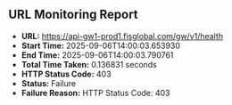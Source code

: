 ## URL Monitoring Report

- **URL:** https://api-gw1-prod1.fisglobal.com/gw/v1/health
- **Start Time:** 2025-09-06T14:00:03.653930
- **End Time:** 2025-09-06T14:00:03.790761
- **Total Time Taken:** 0.136831 seconds
- **HTTP Status Code:** 403
- **Status:** Failure
- **Failure Reason:** HTTP Status Code: 403
